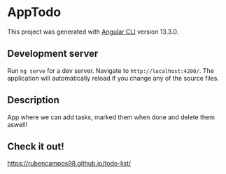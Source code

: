 # AppTodo

This project was generated with [Angular CLI](https://github.com/angular/angular-cli) version 13.3.0.

## Development server

Run `ng serve` for a dev server. Navigate to `http://localhost:4200/`. The application will automatically reload if you change any of the source files.

## Description

App where we can add tasks, marked them when done and delete them aswell!

## Check it out!

https://rubencampos98.github.io/todo-list/
